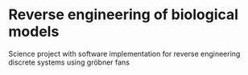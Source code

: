 # Reverse engineering of biological models
Science project with software implementation for reverse engineering discrete systems using gröbner fans
